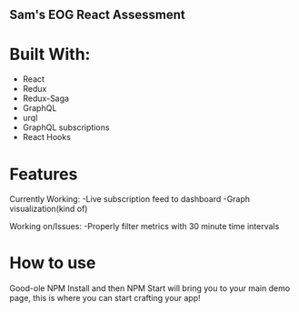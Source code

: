 ## Sam's EOG React Assessment

# Built With:
- React
- Redux
- Redux-Saga
- GraphQL
- urql
- GraphQL subscriptions
- React Hooks

# Features
Currently Working:
-Live subscription feed to dashboard
-Graph visualization(kind of)

Working on/Issues:
-Properly filter metrics with 30 minute time intervals

# How to use

Good-ole NPM Install and then NPM Start will bring you to your main demo page, this is where you can start crafting your app!

